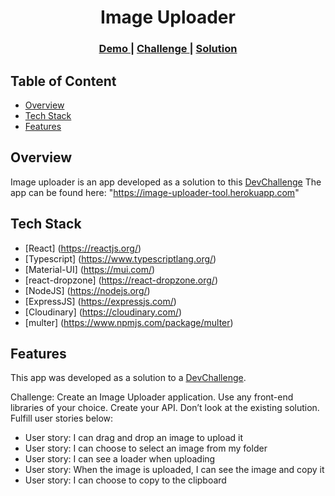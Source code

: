 <h1 align="center">Image Uploader</h1>
<div align="center">
  <h3>
    <a href="https://image-uploader-tool.herokuapp.com">
      Demo
    </a>
    <span> | </span>
    <a href="https://devchallenges.io/challenges/O2iGT9yBd6xZBrOcVirx">
      Challenge
    </a>
        <span> | </span>
    <a href="https://github.com/nkululekomaseko/image-uploader">
      Solution
    </a>
  </h3>
</div>

## Table of Content

- [Overview](#overview)
- [Tech Stack](#tech-stack)
- [Features](#features)

## Overview

Image uploader is an app developed as a solution to this [DevChallenge](https://devchallenges.io/challenges/O2iGT9yBd6xZBrOcVirx)
The app can be found here: "https://image-uploader-tool.herokuapp.com"

## Tech Stack

- [React] (https://reactjs.org/)
- [Typescript] (https://www.typescriptlang.org/)
- [Material-UI] (https://mui.com/)
- [react-dropzone] (https://react-dropzone.org/)
- [NodeJS] (https://nodejs.org/)
- [ExpressJS] (https://expressjs.com/)
- [Cloudinary] (https://cloudinary.com/)
- [multer] (https://www.npmjs.com/package/multer)

## Features

This app was developed as a solution to a [DevChallenge](https://devchallenges.io/challenges/O2iGT9yBd6xZBrOcVirx).

Challenge: Create an Image Uploader application. Use any front-end libraries of your choice. Create your API. Don’t look at the existing solution. Fulfill user stories below:

- User story: I can drag and drop an image to upload it
- User story: I can choose to select an image from my folder
- User story: I can see a loader when uploading
- User story: When the image is uploaded, I can see the image and copy it
- User story: I can choose to copy to the clipboard
